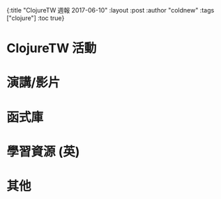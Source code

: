 {:title "ClojureTW 週報 2017-06-10"
:layout :post
:author "coldnew"
:tags  ["clojure"]
:toc true}


# ClojureTW 活動

# 演講/影片

# 函式庫

# 學習資源 (英)

# 其他
